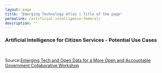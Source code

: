 ```yaml
---
layout: page
title: "Emerging Technology Atlas | Title of the page"
permalink: /artificial-intelligence-federal/
description: ""
---
```


### Artificial Intelligence for Citizen Services - Potential Use Cases

<p> <br> </p>

<p>Source:<a href="/emerging-technology-atlas/workshop/"><span>Emerging Tech and Open Data for a More Open and Accountable Government Collaborative Workshop</span></a></p>
